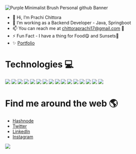 ![Purple Minimalist Brush Personal github Banner](https://user-images.githubusercontent.com/61531836/144378610-b2b78853-2237-425f-9bfd-09126e926c45.png)


- 👋 Hi, I’m Prachi Chittora
- 👀 I’m working as a Backend Developer - Java, Springboot
- 📫 You can reach me at <a href="chittoraprachi17@gmail.com"> chittoraprachi17@gmail.com 👋 </a>
- ⚡ Fun Fact - I have a thing for Food😋 and Sunsets🌇
- :sparkles: <a href="https://bit.ly/prachiii_hashnode">Portfolio</a>
<h1>Technologies 💻 </h1>

![](https://img.shields.io/badge/HTML5-E34F26?style=for-the-badge&logo=html5&logoColor=white)
![](https://img.shields.io/badge/CSS3-F7DF1E?style=for-the-badge&logo=css3&logoColor=white)
![](https://img.shields.io/badge/JavaScript-orange?style=for-the-badge&logo=javascript&logoColor=black)
![](https://img.shields.io/badge/Angular-1572B6?style=for-the-badge&logo=angular&logoColor=black)
![](https://img.shields.io/badge/React-20232A?style=for-the-badge&logo=react&logoColor=61DAFB)
![](https://img.shields.io/badge/Sass-CC6699?style=for-the-badge&logo=sass&logoColor=white)
![](https://img.shields.io/badge/SpringBoot-darkgreen?style=for-the-badge&logo=spring&logoColor=61DAFB)
![](https://img.shields.io/badge/Bootstrap-563D7C?style=for-the-badge&logo=bootstrap&logoColor=white)
![](https://img.shields.io/badge/Material--UI-0081CB?style=for-the-badge&logo=material-ui&logoColor=white)
![](https://img.shields.io/badge/jQuery-darkred?style=for-the-badge&logo=jquery&logoColor=white)
![](https://img.shields.io/badge/Heroku-cadetblue?style=for-the-badge&logo=heroku&logoColor=white)
![](https://img.shields.io/badge/ScikitLearn-red?style=for-the-badge&logo=scikitlearn&logoColor=white)
![](https://img.shields.io/badge/Numpy-goldenrod?style=for-the-badge&logo=numpy&logoColor=white)
![](https://img.shields.io/badge/Pandas-olive?style=for-the-badge&logo=pandas&logoColor=white)
![](https://img.shields.io/badge/MatplotLib-darkviolet?style=for-the-badge&logo=matplotlib&logoColor=white)
![](https://img.shields.io/badge/Seaborn-salmon?style=for-the-badge&logo=seaborn&logoColor=white)


<!-- ![](https://img.shields.io/badge/figma-0AC97F?style=for-the-badge&logo=figma&logoColor=white) -->

            
<h1> Find me around the web 🌎</h1>
<ul>                  
            <li><a href="https://bit.ly/prachiii_hashnode">Hashnode</a> </li>
            <li><a href="https://twitter.com/prachi_chittora">Twitter</a> </li>
            <li><a href="https://www.linkedin.com/in/prachi17/">LinkedIn</a> </li>
            <li><a href="https://www.instagram.com/prachi._.chittora/">Instagram</a> </li>
     
</ul>

[![](https://visitcount.itsvg.in/api?id=pChittora&label=Profile%20Views&color=0&icon=8&pretty=false)](https://visitcount.itsvg.in)


<!---
prachic17/prachic17 is a ✨ special ✨ repository because its `README.md` (this file) appears on your GitHub profile.
You can click the Preview link to take a look at your changes.
--->
